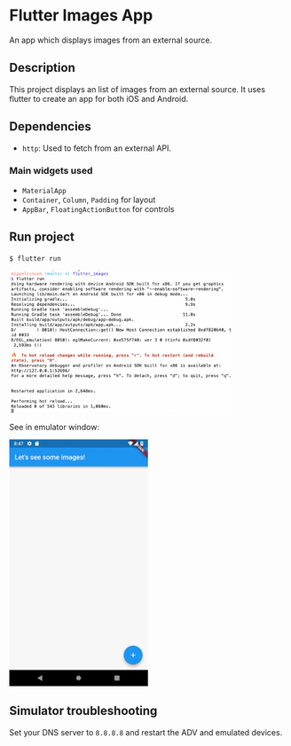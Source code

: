 # Flutter Images App

An app which displays images from an external source.

## Description

This project displays an list of images from an external source. It uses flutter to create an app for both iOS and Android.

## Dependencies 

- `http`: Used to fetch from an external API.

### Main widgets used

- `MaterialApp`
- `Container`, `Column`, `Padding` for layout
- `AppBar`, `FloatingActionButton` for controls

## Run project

```
$ flutter run
```

<img src="./doc_images/flutter_terminal.png" width="400">


See in emulator window:

<img src="./doc_images/flutter_images.gif" width="250">


## Simulator troubleshooting

Set your DNS server to `8.8.8.8` and restart the ADV and emulated devices.
